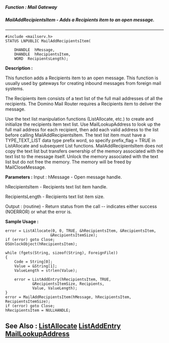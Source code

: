 ##### Function : Mail Gateway
##### MailAddRecipientsItem - Adds a Recipients item to an open message.
---
```
#include <mailserv.h>
STATUS LNPUBLIC MailAddRecipientsItem(

	DHANDLE  hMessage,
	DHANDLE  hRecipientsItem,
	WORD  RecipientsLength);
```
**Description :**

This function adds a Recipients item to an open message.  This function is 
usually used by gateways for creating inbound messages from foreign mail 
systems.

The Recipients item consists of a text list of the full mail addresses of all 
the recipients.  The Domino Mail Router requires a Recipients item to deliver 
the message. 

Use the text list manipulation functions (ListAllocate, etc.) to create and 
initialize the recipients item text list.  Use MailLookupAddress to look up the 
full mail address for each recipient, then add each valid address to the list 
before calling MailAddRecipientsItem. The text list item must have a 
TYPE_TEXT_LIST data type prefix word, so specify prefix_flag = TRUE in 
ListAllocate and subsequent List functions.  MailAddRecipientsItem does not 
copy the text list but transfers ownership of the memory associated with the 
text list to the message itself.  Unlock the memory associated with the text 
list but do not free the memory.  The memory will be freed by MailCloseMessage.

**Parameters :**
Input :
hMessage  -  Open message handle.

hRecipientsItem  -  Recipients text list item handle.

RecipientsLength  -  Recipients text list item size.

Output :
(routine)  -  Return status from the call -- indicates either success (NOERROR) or what the error is.



**Sample Usage :**
```
error = ListAllocate(0, 0, TRUE, &hRecipientsItem, &RecipientsItem, 
                    &RecipientsItemSize);
if (error) goto Close;
OSUnlockObject(hRecipientsItem);

while (fgets(String, sizeof(String), ForeignFile))
{
    Code = String[0];
    Value = &String[1];
    ValueLength = strlen(Value);

    error = ListAddEntry(hRecipientsItem, TRUE, 
            &RecipientsItemSize, Recipients, 
            Value, ValueLength);
}
error = MailAddRecipientsItem(hMessage, hRecipientsItem, RecipientsItemSize);
if (error) goto Close;
hRecipientsItem = NULLHANDLE;
```
**See Also :**
[ListAllocate](/reference/Func/ListAllocate)
[ListAddEntry](/reference/Func/ListAddEntry)
[MailLookupAddress](/reference/Func/MailLookupAddress)
---
